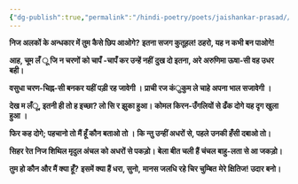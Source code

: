 ```yaml
---
{"dg-publish":true,"permalink":"/hindi-poetry/poets/jaishankar-prasad//"}
---
```




**निज अलकों के अन्धकार में तुम कैसे छिप आओगे?**
**इतना सजग कुतूहल! ठहरो, यह न कभी बन पाओगे!**

**आह, चूम लँ ू जि न चरणों को चापँ -चापँ कर उन्हें नहीं**
**दुख दो इतना, अरे अरुणिमा ऊषा-सी वह उधर बही।**

**वसुधा चरण-चिह्न-सी बनकर यहीं पड़ी रह जावेगी ।**
**प्राची रज कंुकुम ले चाहे अपना भाल सजावेगी ।**

**देख म लँू, इतनी ही तो ह इच्छा? लो सि र झुका हुआ।**
**कोमल किरन-उँगलियों से ढँक दोगे यह दृग खुला हुआ ।**

**फिर कह दोगे; पहचानो तो मैं हूँ कौन बताओ तो ।**
**कि न्तु उन्हीं अधरों से, पहले उनकी हँसी दबाओ तो।**

**सिहर रेत निज शिथिल मृदुल अंचल को अधरों से पकड़ो।**
**बेला बीत चली हैं चंचल बाहु-लता से आ जकड़ो।**

**तुम हो कौन और मैं क्या हूँ?**
**इसमें क्या हैं धरा, सुनो,**
**मानस जलधि रहे चिर चुम्बित**
**मेरे क्षितिज! उदार बनो।**